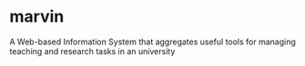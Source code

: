 # marvin
A Web-based Information System that aggregates useful tools for managing teaching and research tasks in an university
